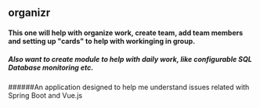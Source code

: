 ## organizr

#### This one will help with organize work, create team, add team members and setting up "cards" to help with workinging in group.

##### Also want to create module to help with daily work, like configurable SQL Database monitoring etc.

######An application designed to help me understand issues related with Spring Boot and Vue.js
